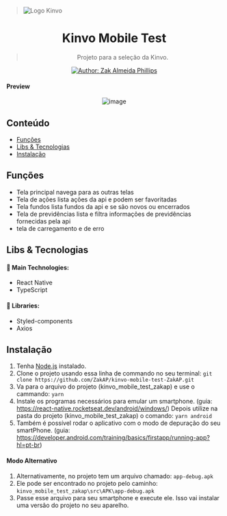 > ![Logo Kinvo](https://github.com/cbfranca/kinvo-front-end-test/blob/master/logo.svg)

<h1 align="center" >Kinvo Mobile Test</h1>

<blockquote align="center">
   Projeto para a seleção da Kinvo.
</blockquote>

<p align="center">
  <a href="https://www.linkedin.com/in/zak-almeida-phillips-5a789366/" target="_blank">
    <img alt="Author: Zak Almeida Phillips" src="https://img.shields.io/badge/Author-Zak Almeida Phillips-026aa7">
  </a>
</p>

#### Preview
<div align="center" max-height:"100px">

   ![image](https://user-images.githubusercontent.com/79457230/166166675-e77a4b85-a15c-4a33-a320-ef093f03869f.png)

</div>

## Conteúdo

- [Funções](#Funções)
- [Libs & Tecnologias](#libs--technologias)
- [Instalação](#Instalação)

## Funções

  - Tela principal navega para as outras telas
  - Tela de ações lista ações da api e podem ser favoritadas
  - Tela fundos lista fundos da api e se são novos ou encerrados
  - Tela de previdências lista e filtra informações de previdências fornecidas pela api
  - tela de carregamento e de erro
  
## Libs & Tecnologias

#### :wrench: Main Technologies:

- React Native
- TypeScript

#### :file_folder: Libraries:

- Styled-components
- Axios

## Instalação

1. Tenha [Node.js](https://nodejs.org/en/) instalado.
1. Clone o projeto usando essa linha de commando no seu terminal: `git clone https://github.com/ZakAP/kinvo-mobile-test-ZakAP.git`
1. Va para o arquivo do projeto (kinvo_mobile_test_zakap) e use o cammando: `yarn`
1. Instale os programas necessários para emular um smartphone. (guia: https://react-native.rocketseat.dev/android/windows/) Depois utilize na pasta do projeto (kinvo_mobile_test_zakap) o comando: `yarn android`
2. Também é possível rodar o aplicativo com o modo de depuração do seu smartPhone. (guia: https://developer.android.com/training/basics/firstapp/running-app?hl=pt-br)

#### Modo Alternativo

1. Alternativamente, no projeto tem um arquivo chamado: `app-debug.apk`
2. Ele pode ser encontrado no projeto pelo caminho: `kinvo_mobile_test_zakap\src\APK\app-debug.apk`
3. Passe esse arquivo para seu smartphone e execute ele. Isso vai instalar uma versão do projeto no seu aparelho.
